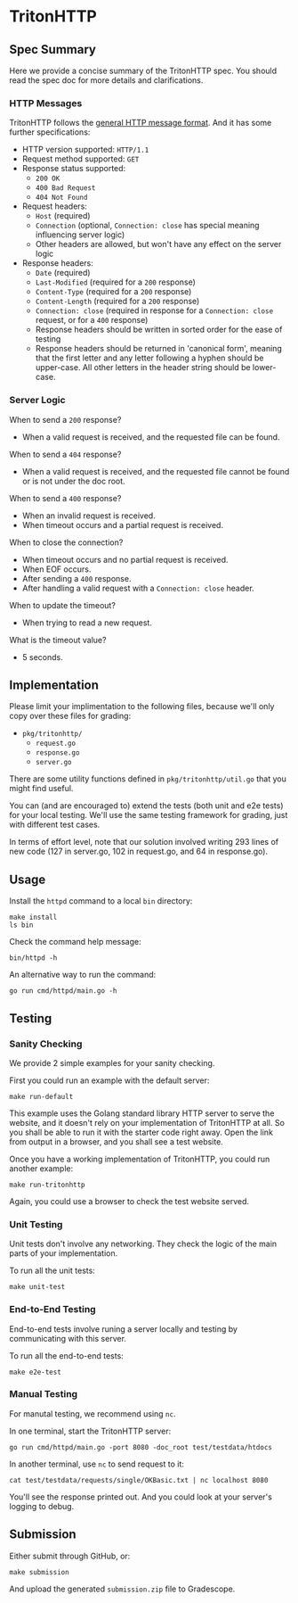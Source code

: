 # TritonHTTP

## Spec Summary

Here we provide a concise summary of the TritonHTTP spec. You should read the spec doc for more details and clarifications.

### HTTP Messages

TritonHTTP follows the [general HTTP message format](https://developer.mozilla.org/en-US/docs/Web/HTTP/Messages). And it has some further specifications:

- HTTP version supported: `HTTP/1.1`
- Request method supported: `GET`
- Response status supported:
  - `200 OK`
  - `400 Bad Request`
  - `404 Not Found`
- Request headers:
  - `Host` (required)
  - `Connection` (optional, `Connection: close` has special meaning influencing server logic)
  - Other headers are allowed, but won't have any effect on the server logic
- Response headers:
  - `Date` (required)
  - `Last-Modified` (required for a `200` response)
  - `Content-Type` (required for a `200` response)
  - `Content-Length` (required for a `200` response)
  - `Connection: close` (required in response for a `Connection: close` request, or for a `400` response)
  - Response headers should be written in sorted order for the ease of testing
  - Response headers should be returned in 'canonical form', meaning that the first letter and any letter following a hyphen should be upper-case. All other letters in the header string should be lower-case.

### Server Logic

When to send a `200` response?
- When a valid request is received, and the requested file can be found.

When to send a `404` response?
- When a valid request is received, and the requested file cannot be found or is not under the doc root.

When to send a `400` response?
- When an invalid request is received.
- When timeout occurs and a partial request is received.

When to close the connection?
- When timeout occurs and no partial request is received.
- When EOF occurs.
- After sending a `400` response.
- After handling a valid request with a `Connection: close` header.

When to update the timeout?
- When trying to read a new request.

What is the timeout value?
- 5 seconds.

## Implementation

Please limit your implimentation to the following files, because we'll only copy over these files for grading:
- `pkg/tritonhttp/`
  - `request.go`
  - `response.go`
  - `server.go`

There are some utility functions defined in `pkg/tritonhttp/util.go` that you might find useful.

You can (and are encouraged to) extend the tests (both unit and e2e tests) for your local testing. We'll use the same testing framework for grading, just with different test cases.

In terms of effort level, note that our solution involved writing 293 lines of new code (127 in server.go, 102 in request.go, and 64 in response.go).

## Usage

Install the `httpd` command to a local `bin` directory:
```
make install
ls bin
```

Check the command help message:
```
bin/httpd -h
```

An alternative way to run the command:
```
go run cmd/httpd/main.go -h
```

## Testing

### Sanity Checking

We provide 2 simple examples for your sanity checking.

First you could run an example with the default server:
```
make run-default
```

This example uses the Golang standard library HTTP server to serve the website, and it doesn't rely on your implementation of TritonHTTP at all. So you shall be able to run it with the starter code right away. Open the link from output in a browser, and you shall see a test website.

Once you have a working implementation of TritonHTTP, you could run another example:
```
make run-tritonhttp
```

Again, you could use a browser to check the test website served.

### Unit Testing

Unit tests don't involve any networking. They check the logic of the main parts of your implementation.

To run all the unit tests:
```
make unit-test
```

### End-to-End Testing

End-to-end tests involve runing a server locally and testing by communicating with this server.

To run all the end-to-end tests:
```
make e2e-test
```

### Manual Testing

For manutal testing, we recommend using `nc`.

In one terminal, start the TritonHTTP server:
```
go run cmd/httpd/main.go -port 8080 -doc_root test/testdata/htdocs
```

In another terminal, use `nc` to send request to it:
```
cat test/testdata/requests/single/OKBasic.txt | nc localhost 8080
```

You'll see the response printed out. And you could look at your server's logging to debug.

## Submission

Either submit through GitHub, or:
```
make submission
```

And upload the generated `submission.zip` file to Gradescope.
